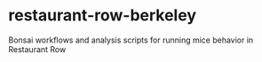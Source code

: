 # restaurant-row-berkeley
Bonsai workflows and analysis scripts for running mice behavior in Restaurant Row
